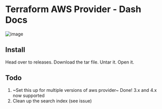 # Terraform AWS Provider - Dash Docs

![image](https://user-images.githubusercontent.com/1709515/161400821-c24bc970-e0ff-443e-b832-f637180ced03.png)

## Install 

Head over to releases. Download the tar file. Untar it. Open it. 

## Todo

1. ~Set this up for multiple versions of aws provider~ Done! 3.x and 4.x now supported
2. Clean up the search index (see issue)
